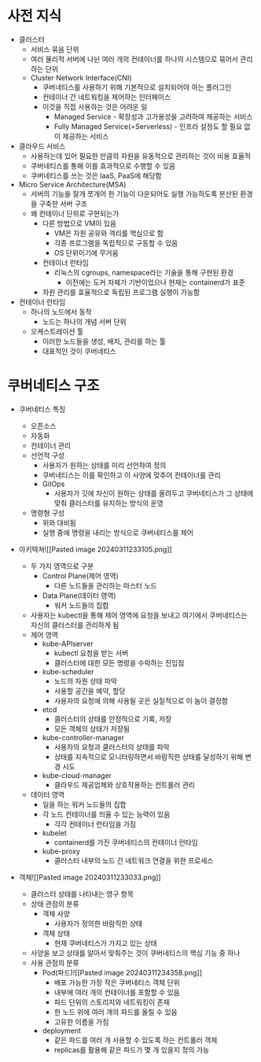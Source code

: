 # 사전 지식
- 클러스터
	- 서비스 묶음 단위
	- 여러 물리적 서버에 나뉜 여러 개의 컨테이너를 하나의 시스템으로 묶어서 관리하는 단위
	- Cluster Network Interface(CNI)
		- 쿠버네티스를 사용하기 위해 기본적으로 설치되어야 하는 플러그인
		- 컨테이너 간 네트워킹을 제어하는 인터페이스
		- 이것을 직접 사용하는 것은 어려운 일
			- Managed Service - 확장성과 고가용성을 고려하여 제공하는 서비스
			- Fully Managed Service(=Serverless) - 인프라 설정도 할 필요 없이 제공하는 서비스
- 클라우드 서비스
	- 사용하는데 있어 필요한 만큼의 자원을 유동적으로 관리하는 것이 비용 효율적
	- 쿠버네티스를 통해 이를 효과적으로 수행할 수 있음
	- 쿠버네티스를 쓰는 것은 IaaS, PaaS에 해당함
- Micro Service Architecture(MSA)
	- 서버의 기능을 잘개 쪼개어 한 기능이 다운되어도 실행 가능하도록 분산된 환경을 구축한 서버 구조
	- 왜 컨테이너 단위로 구현되는가
		- 다른 방법으로 VM이 있음
			- VM은 자원 공유와 격리를 핵심으로 함
			- 각종 프로그램을 독립적으로 구동할 수 있음
			- OS 단위이기에 무거움
		- 컨테이너 런타임
			- 리눅스의 cgroups, namespace라는 기술을 통해 구현된 환경
				- 이전에는 도커 자체가 기반이었으나 현재는 containerd가 표준
		- 자원 관리를 효율적으로 독립된 프로그램 실행이 가능함
- 컨테이너 런타임
	- 하나의 노드에서 동작
		- 노드는 하나의 개념 서버 단위
	- 오케스트레이션 툴 
		- 이러한 노드들을 생성, 배치, 관리를 하는 툴
		- 대표적인 것이 쿠버네티스

# 쿠버네티스 구조
- 쿠버네티스 특징
	- 오픈소스
	- 자동화
	- 컨테이너 관리
	- 선언적 구성
		- 사용자가 원하는 상태를 미리 선언하여 정의
		- 쿠버네티스는 이를 확인하고 이 사양에 맞추어 컨테이너를 관리
		- GitOps
			- 사용자가 깃에 자신이 원하는 상태를 올려두고 쿠버네티스가 그 상태에 맞춰 클러스터를 유지하는 방식의 운영
	- 명령형 구성
		- 위와 대비됨
		- 실행 중에 명령을 내리는 방식으로 쿠버네티스를 제어
- 아키텍쳐![[Pasted image 20240311233105.png]]
	- 두 가지 영역으로 구분
		- Control Plane(제어 영역)
			- 다른 노드들을 관리하는 마스터 노드
		- Data Plane(데이터 영역)
			- 워커 노드들의 집합
	- 사용자는 kubectl을 통해 제어 영역에 요청을 보내고 여기에서 쿠버네티스는 자신의 클러스터를 관리하게 됨
	- 제어 영역
		- kube-APIserver
			- kubectl 요청을 받는 서버
			- 클러스터에 대한 모든 명령을 수락하는 진입점
		- kube-scheduler
			- 노드의 자원 상태 파악
			- 사용할 공간을 예약, 할당
			- 사용자의 요청에 의해 사용될 곳은 실질적으로 이 놈이 결정함
		- etcd
			- 클러스터의 상태를 안정적으로 기록, 저장
			- 모든 객체의 상태가 저장됨
		- kube-controller-manager
			- 사용자의 요청과 클러스터의 상태를 파악
			- 상태를 지속적으로 모니터링하면서 바람직한 상태를 달성하기 위해 변경 시도
		- kube-cloud-manager
			- 클라우드 제공업체와 상호작용하는 컨트롤러 관리
	- 데이터 영역
		- 일을 하는 워커 노드들의 집합
		- 각 노드 컨테이너를 띄울 수 있는 능력이 있음
			- 각각 컨테이너 런타임을 가짐
		- kubelet
			- containerd를 가진 쿠버네티스의 컨테이너 런타임
		- kube-proxy
			- 클러스터 내부의 노드 간 네트워크 연결을 위한 프로세스

- 객체![[Pasted image 20240311233033.png]]
	- 클러스터 상태를 나타내는 영구 항목
	- 상태 관점의 분류
		- 객체 사양
			- 사용자가 정의한 바람직한 상태
		- 객체 상태
			- 현재 쿠버네티스가 가지고 있는 상태
	- 사양을 보고 상태를 알아서 맞춰주는 것이 쿠버네티스의 핵심 기능 중 하나
	- 사용 관점의 분류
		- Pod(파드)![[Pasted image 20240311234358.png]]
			- 배포 가능한 가장 작은 쿠버네티스 객체 단위
			- 내부에 여러 개의 컨테이너를 포함할 수 있음
			- 파드 단위의 스토리지와 네트워킹이 존재
			- 한 노드 위에 여러 개의 파드를 올릴 수 있음
			- 고유한 이름을 가짐
		- deployment
			- 같은 파드를 여러 개 사용할 수 있도록 하는 컨트롤러 객체
			- replicas를 활용해 같은 파드가 몇 개 있을지 정의 가능